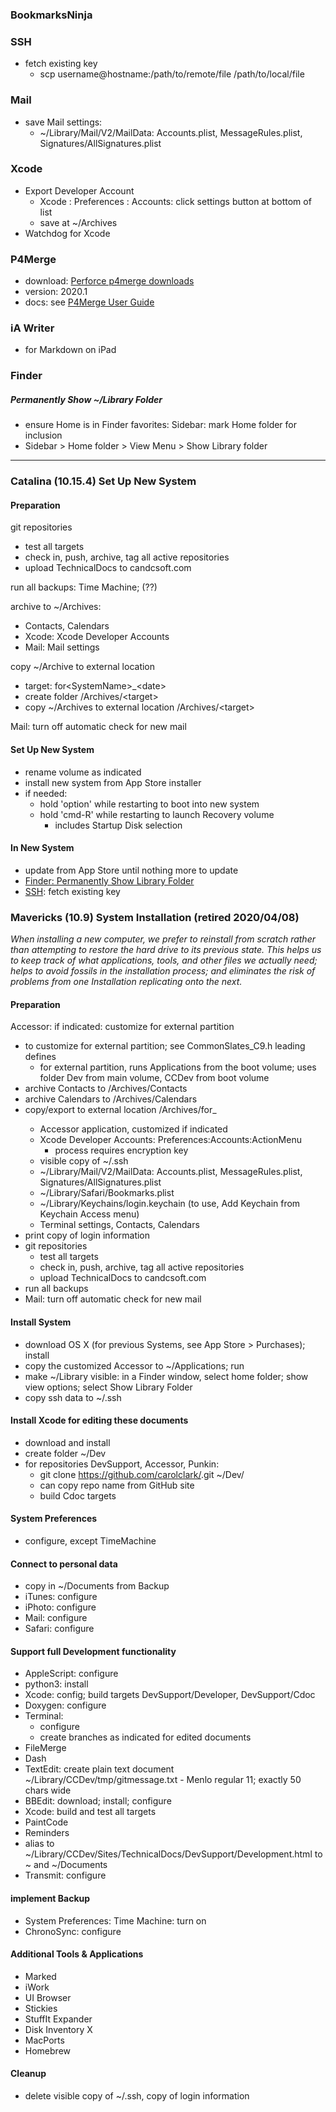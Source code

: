 ### BookmarksNinja

### SSH
- fetch existing key
  - scp username@hostname:/path/to/remote/file /path/to/local/file

### Mail
- save Mail settings:
  - ~/Library/Mail/V2/MailData: Accounts.plist, MessageRules.plist, Signatures/AllSignatures.plist

### Xcode
- Export Developer Account
  - Xcode : Preferences : Accounts: click settings button at bottom of list
  - save at ~/Archives
- Watchdog for Xcode

### P4Merge
- download: [Perforce p4merge downloads](https://www.perforce.com/downloads/visual-merge-tool)
- version: 2020.1
- docs: see [P4Merge User Guide](https://www.perforce.com/manuals/p4merge/Content/P4Merge/Home-p4merge.html#About_the_P4Merge_User_Guide)

### iA Writer
- for Markdown on iPad


### Finder
##### Permanently Show ~/Library Folder
  - ensure Home is in Finder favorites: Sidebar: mark Home folder for inclusion
  - Sidebar &gt; Home folder &gt; View Menu &gt; Show Library folder

***

### Catalina (10.15.4) Set Up New System

#### Preparation

git repositories
- test all targets
- check in, push, archive, tag all active repositories
- upload TechnicalDocs to candcsoft.com

run all backups: Time Machine; (??)

archive to ~/Archives:
- Contacts, Calendars
- Xcode: Xcode Developer Accounts
- Mail: Mail settings

copy ~/Archive to external location
- target: for&lt;SystemName&gt;_&lt;date&gt;
- create folder /Archives/&lt;target&gt;
- copy ~/Archives to external location /Archives/&lt;target&gt;

Mail: turn off automatic check for new mail

#### Set Up New System
- rename volume as indicated
- install new system from App Store installer
- if needed:
  - hold 'option' while restarting to boot into new system
  - hold 'cmd-R' while restarting to launch Recovery volume
    - includes Startup Disk selection

#### In New System
- update from App Store until nothing more to update
- [Finder: Permanently Show Library Folder](https://github.com/carolclark/DevOps/wiki/TL_macos#permanently-show-library-folder)
- [SSH](#SSH): fetch existing key

### Mavericks (10.9) System Installation (retired 2020/04/08)

*When installing a new computer, we prefer to reinstall from scratch rather than attempting to restore the hard drive to its previous state.
This helps us to keep track of what applications, tools, and other files we actually need; helps to avoid fossils in the installation process;
and eliminates the risk of problems from one Installation replicating onto the next.*

#### Preparation
Accessor: if indicated: customize for external partition
- to customize for external partition; see CommonSlates_C9.h leading defines
  - for external partition, runs Applications from the boot volume; uses folder Dev from main volume, CCDev from boot volume
- archive Contacts to /Archives/Contacts
- archive Calendars to /Archives/Calendars
- copy/export to external location /Archives/for<SystemName>_<date>
  - Accessor application, customized if indicated
  - Xcode Developer Accounts: Preferences:Accounts:ActionMenu
    - process requires encryption key
  - visible copy of ~/.ssh
  - ~/Library/Mail/V2/MailData: Accounts.plist, MessageRules.plist, Signatures/AllSignatures.plist
  - ~/Library/Safari/Bookmarks.plist
  - ~/Library/Keychains/login.keychain (to use, Add Keychain from Keychain Access menu)
  - Terminal settings, Contacts, Calendars
- print copy of login information
- git repositories
  - test all targets
  - check in, push, archive, tag all active repositories
  - upload TechnicalDocs to candcsoft.com
- run all backups
- Mail: turn off automatic check for new mail
#### Install System
- download OS X (for previous Systems, see App Store > Purchases); install
- copy the customized Accessor to ~/Applications; run
- make ~/Library visible: in a Finder window, select home folder; show view options; select Show Library Folder
- copy ssh data to ~/.ssh
#### Install Xcode for editing these documents
- download and install
- create folder ~/Dev
- for repositories DevSupport, Accessor, Punkin:
  - git clone https://github.com/carolclark/<Repository>.git ~/Dev/<Repository>
  - can copy repo name from GitHub site
  - build Cdoc targets
#### System Preferences
- configure, except TimeMachine
#### Connect to personal data
- copy in ~/Documents from Backup
- iTunes: configure
- iPhoto: configure
- Mail: configure
- Safari: configure
#### Support full Development functionality
- AppleScript: configure
- python3: install
- Xcode: config; build targets DevSupport/Developer, DevSupport/Cdoc
- Doxygen: configure
- Terminal:
  - configure
  - create branches as indicated for edited documents
- FileMerge
- Dash
- TextEdit: create plain text document ~/Library/CCDev/tmp/gitmessage.txt - Menlo regular 11; exactly 50 chars wide
- BBEdit: download; install; configure
- Xcode: build and test all targets
- PaintCode
- Reminders
- alias to ~/Library/CCDev/Sites/TechnicalDocs/DevSupport/Development.html to ~ and ~/Documents
- Transmit: configure
#### implement Backup
- System Preferences: Time Machine: turn on
- ChronoSync: configure
#### Additional Tools & Applications
- Marked
- iWork
- UI Browser
- Stickies
- StuffIt Expander
- Disk Inventory X
- MacPorts
- Homebrew
#### Cleanup
- delete visible copy of ~/.ssh, copy of login information